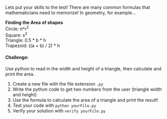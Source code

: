 Lets put your skills to the test! There are many common formulas that mathematicians need to memorize! In geometry, for example...

**Finding the Area of shapes**  
Circle: π*r<sup>2</sup>   
Square: s<sup>2</sup>  
Triangle: 0.5 * b * h  
Trapezoid: ((a + b) / 2) * h  

#### Challenge:
Use python to read in the width and height of a triangle, then calculate and print the area.

1. Create a new file with the file extension `.py`
2. Write the python code to get two numbers from the user (triangle width and height)
3. Use the formula to calculate the area of a triangle and print the result!
4. Test your code with `python yourFile.py`
5. Verify your solution with `verify yourFile.py`
